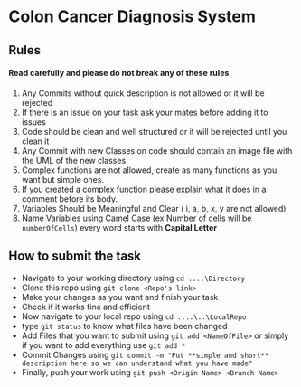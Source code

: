 # Colon Cancer Diagnosis System

## Rules
#### Read carefully and please do not break any of these rules

1. Any Commits without quick description is not allowed or it will be rejected
2. If there is an issue on your task ask your mates before adding it to issues
3. Code should be clean and well structured or it will be rejected until you clean it
4. Any Commit with new Classes on code should contain an image file with the UML of the new classes
5. Complex functions are not allowed, create as many functions as you want but simple ones.
6. If you created a complex function please explain what it does in a comment before its body.
7. Variables Should be Meaningful and Clear ( i, a, b, x, y are not allowed) 
8. Name Variables using Camel Case (ex Number of cells will be `numberOfCells`) every word starts with **Capital Letter**


## How to submit the task

- Navigate to your working directory using `cd ....\Directory`
- Clone this repo using `git clone <Repo's link>`
- Make your changes as you want and finish your task
- Check if it works fine and efficient
- Now navigate to your local repo using `cd ....\..\LocalRepo`
- type `git status` to know what files have been changed
- Add Files that you want to submit using `git add <NameOfFile>` or simply if you want to add everything use `git add *`
- Commit Changes using `git commit -m "Put **simple and short** description here so we can understand what you have made"`
- Finally, push your work using `git push <Origin Name> <Branch Name>`

